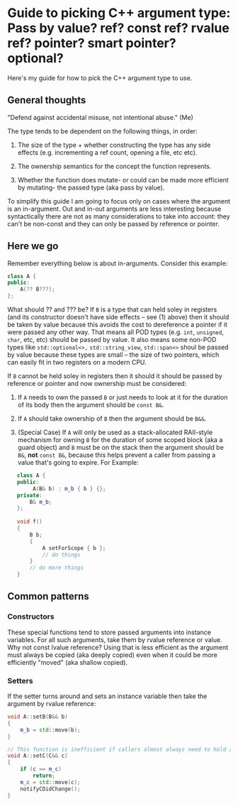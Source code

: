 # Guide to picking C++ argument type: Pass by value? ref? const ref? rvalue ref? pointer? smart pointer? optional?

Here's my guide for how to pick the C++ argument type to use.

## General thoughts

"Defend against accidental misuse, not intentional abuse." (Me)

The type tends to be dependent on the following things, in order:

1. The size of the type + whether constructing the type has any side effects (e.g. incrementing a ref count, opening a file, etc etc).

2. The ownership semantics for the concept the function represents.

3. Whether the function does mutate- or could can be made more efficient by mutating- the passed type (aka pass by value).

To simplify this guide I am going to focus only on cases where the argument is an in-argument. Out and in-out arguments are less interesting because syntactically there are not as many considerations to take into account: they can't be non-const and they can only be passed by reference or pointer.

## Here we go

Remember everything below is about in-arguments. Consider this example:

```c++
class A {
public:
  	A(?? B???);
};
```

What should ?? and ??? be? If `B` is a type that can held soley in registers (and its constructor doesn't have side effects – see (1) above) then it should be taken by value because this avoids the cost to dereference a pointer if it were passed any other way. That means all POD types (e.g. `int`, `unsigned`, `char`, etc, etc) should be passed by value. It also means some non-POD types like `std::optional<>,` `std::string_view`, `std::span<>` shoul be passed by value because these types are small – the size of two pointers, which can easily fit in two registers on a modern CPU.

If `B` cannot be held soley in registers then it should it should be passed by reference or pointer and now ownership must be considered:

1. If `A` needs to own the passed `B` or just needs to look at it for the duration of its body then the argument should be `const B&`.
   
2. If `A` should take ownership of `B` then the argument should be `B&&`.
   
3. (Special Case) If `A` will only be used as a stack-allocated RAII-style mechanism for owning `B` for the duration of some scoped block (aka a guard object) and `B` must be on the stack then the argument should be `B&`, **not** `const B&`, because this helps prevent a caller from passing a value that's going to expire. For Example:
   
```c++
   class A {
   public:
     	A(B& b) : m_b { b } {};
   private:
       B& m_b;
   };
   
   void f()
   {
       B b;
       {
           A setForScope { b };
           // do things
       }
       // do more things
   }
```



## Common patterns

### Constructors

These special functions tend to store passed arguments into instance variables. For all such arguments, take them by rvalue reference or value. Why not const lvalue reference? Using that is less efficient as the argument must always be copied (aka deeply copied) even when it could be more efficiently "moved" (aka shallow copied).

### Setters

If the setter turns around and sets an instance variable then take the argument by rvalue reference:

```c++
void A::setB(B&& b)
{
    m_b = std::move(b);
}

// This function is inefficient if callers almost always need to hold a copy too. Read below.
void A::setC(C&& c)
{
    if (c == m_c)
        return;
    m_c = std::move(c);
    notifyCDidChange();
}
```

